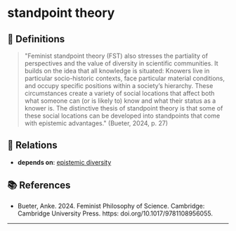 # standpoint theory

## 📖 Definitions

> "Feminist standpoint theory (FST) also stresses the partiality of perspectives and  the value of diversity in scientific communities. It builds on the idea that all  knowledge is situated: Knowers live in particular socio-historic contexts, face  particular material conditions, and occupy specific positions within a society’s  hierarchy. These circumstances create a variety of social locations that affect both  what someone can (or is likely to) know and what their status as a knower is. The  distinctive thesis of standpoint theory is that some of these social locations can be  developed into standpoints that come with epistemic advantages." (Bueter, 2024, p. 27)

## 🔗 Relations

- **depends on**: [epistemic diversity](./epistemic-diversity.md)

## 📚 References

- Bueter, Anke. 2024. Feminist Philosophy of Science. Cambridge: Cambridge University Press. https: doi.org/10.1017/9781108956055.

---

<script src="https://giscus.app/client.js"
                data-repo="natesheehan/conceptcartography"
                data-repo-id="R_kgDOPB5QiQ"
                data-category="General"
                data-category-id="DIC_kwDOPB5Qic4CsAxd"
                data-mapping="pathname"
                data-strict="0"
                data-reactions-enabled="1"
                data-emit-metadata="0"
                data-input-position="bottom"
                data-theme="catppuccin_mocha"
                data-lang="en"
                crossorigin="anonymous"
                async>
        </script>
        